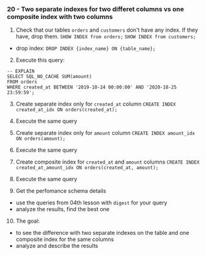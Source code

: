 ### 20 - Two separate indexes for two differet columns vs one composite index with two columns

1. Check that our tables `orders` and `customers` don't have any index. If they have, drop them. 
`SHOW INDEX from orders;`
`SHOW INDEX from customers;`
 - drop index: 
 `DROP INDEX {index_name} ON {table_name};`

2. Execute this query:
```
-- EXPLAIN
SELECT SQL_NO_CACHE SUM(amount)
FROM orders
WHERE created_at BETWEEN '2019-10-24 00:00:00' AND '2020-10-25 23:59:59';
```

3. Create separate index only for `created_at` column
`CREATE INDEX created_at_idx ON orders(created_at);`

4. Execute the same query

5. Create separate index only for `amount` column
`CREATE INDEX amount_idx ON orders(amount);`

6. Execute the same query

7. Create composite index for `created_at` and `amount` columns
`CREATE INDEX created_at_amount_idx ON orders(created_at, amount);`

8. Execute the same query

9. Get the perfomance schema details
 - use the queries from 04th lesson with `digest` for your query
 - analyze the results, find the best one

10. The goal:
- to see the difference with two separate indexes on the table and one composite index for the same columns
- analyze and describe the results 